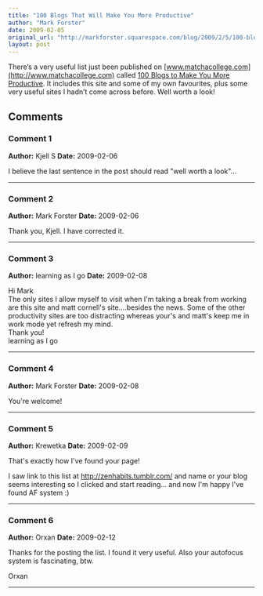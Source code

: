 ```yaml
---
title: "100 Blogs That Will Make You More Productive"
author: "Mark Forster"
date: 2009-02-05
original_url: "http://markforster.squarespace.com/blog/2009/2/5/100-blogs-that-will-make-you-more-productive.html"
layout: post
---
```


There’s a very useful list just been published on [www.matchacollege.com](http://www.matchacollege.com) called [100 Blogs to Make You More Productive](http://www.matchacollege.com/blog/2009/100-blogs-that-will-save-you-time-make-you-more-productive/). It includes this site and some of my own favourites, plus some very useful sites I hadn’t come across before. Well worth a look!

## Comments

### Comment 1
**Author:** Kjell S
**Date:** 2009-02-06

I believe the last sentence in the post should read "well worth a look"...

---

### Comment 2
**Author:** Mark Forster
**Date:** 2009-02-06

Thank you, Kjell. I have corrected it.

---

### Comment 3
**Author:** learning as I go
**Date:** 2009-02-08

Hi Mark  
The only sites I allow myself to visit when I'm taking a break from working are this site and matt cornell's site....besides the news. Some of the other productivity sites are too distracting whereas your's and matt's keep me in work mode yet refresh my mind.  
Thank you!  
learning as I go

---

### Comment 4
**Author:** Mark Forster
**Date:** 2009-02-08

You're welcome!

---

### Comment 5
**Author:** Krewetka
**Date:** 2009-02-09

That's exactly how I've found your page!  
  
I saw link to this list at <http://zenhabits.tumblr.com/> and name or your blog seems interesting so I clicked and start reading... and now I'm happy I've found AF system :)

---

### Comment 6
**Author:** Orxan
**Date:** 2009-02-12

Thanks for the posting the list. I found it very useful. Also your autofocus system is fascinating, btw.  
  
Orxan

---
